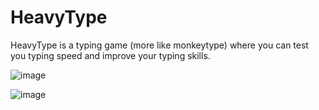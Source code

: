 # HeavyType
HeavyType is a typing game (more like monkeytype) where you can test you typing speed and improve your typing skills.

![image](https://user-images.githubusercontent.com/108941456/207411275-1cadae3e-1701-4939-93a6-fcb7191b5c7e.png)

![image](https://user-images.githubusercontent.com/108941456/207411300-1aec1971-bf8c-495b-b154-a5dda82e56cb.png)
